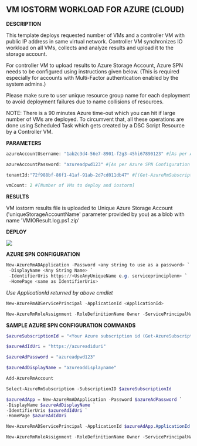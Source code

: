 ## VM IOSTORM WORKLOAD FOR AZURE (CLOUD) ##


<b>DESCRIPTION</b>

This template deploys requested number of VMs and a controller VM with public IP address in same virtual network. Controller VM synchronizes IO workload on all VMs, collects and analyze results and upload it to the storage account.

For controller VM to upload results to Azure Storage Account, Azure SPN needs to be configured using instructions given below. (This is required especially for accounts with Multi-Factor authentication enabled by the system admins.)

Please make sure to user unique resource group name for each deployment to avoid deployment failures due to name collisions of resources.

NOTE: There is a 90 minutes Azure time-out which you can hit if large number of VMs are deployed. To circumvent that, all these operations are done using Scheduled Task which gets created by a DSC Script Resource by a Controller VM.


<b>PARAMETERS</b>
```PowerShell
azureAccountUsername: "1ab2c3d4-56e7-8901-f2g3-45hi67890123" #[As per Azure SPN Configuration instructions given below, use $azureAdApp.ApplicationId]

azureAccountPassword: "azureadpwd123" #[As per Azure SPN Configuration instructions given below, use $azureAdPassword]

tenantId:"72f988bf-86f1-41af-91ab-2d7cd011db47" #[(Get-AzureRmSubscription).TenantId]

vmCount: 2 #[Number of VMs to deploy and iostorm]
```

<b>RESULTS</b>

VM iostorm results file is uploaded to Unique Azure Storage Account ('uniqueStorageAccountName' parameter provided by you) as a blob with name 'VMIOResult.log.ps1.zip'


<b>DEPLOY</b>

<a href="https://portal.azure.com/#create/Microsoft.Template/uri/https%3A%2F%2Fraw.githubusercontent.com%2FAzure%2FAzureStack-QuickStart-Templates%2Fmaster%2Fiostorm-vm-iops-latency%2Fazuredeploy.json" target="_blank">
    <img src="http://azuredeploy.net/deploybutton.png"/>
</a>


<b>AZURE SPN CONFIGURATION</b>
```PowerShell
New-AzureRmADApplication -Password <any string to use as a password> `
 -DisplayName <Any String Name> `
 -IdentifierUris https://<UseAnyUniqueName e.g. serviceprinciplenm> `
 -HomePage <same as IdentifierUris>
```
<i>Use ApplicationId returned by above cmdlet</i>
```PowerShell
New-AzureRmADServicePrincipal -ApplicationId <ApplicationId>

New-AzureRmRoleAssignment -RoleDefinitionName Owner -ServicePrincipalName "https://<same as IdentifierUris>"
```


<b>SAMPLE AZURE SPN CONFIGURATION COMMANDS</b>
```PowerShell
$azureSubscriptionId = "<Your Azure subscription id (Get-AzureSubscription).SubscriptionId>"

$azureAdIdUri = "https://azureadiduri"

$azureAdPassword = "azureadpwd123"

$azureAdDisplayName = "azureaddisplayname"

Add-AzureRmAccount

Select-AzureRmSubscription -SubscriptionID $azureSubscriptionId

$azureAdApp = New-AzureRmADApplication -Password $azureAdPassword `
-DisplayName $azureAdDisplayName `
-IdentifierUris $azureAdIdUri `
-HomePage $azureAdIdUri

New-AzureRmADServicePrincipal -ApplicationId $azureAdApp.ApplicationId

New-AzureRmRoleAssignment -RoleDefinitionName Owner -ServicePrincipalName $azureAdIdUri
```